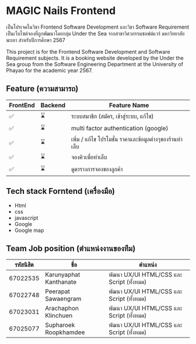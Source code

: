 # MAGIC Nails Frontend
เป็นโปรเจคในวิชา Frontend Software Development และวิชา Software Requirement
เป็นเว็บไซต์จองที่ถูกพัฒนาโดยกลุ่ม Under the Sea จากสาขาวิศวกรรมซอฟต์แวร์ มหาวิทยาลัยพะเยา สำหรับปีการศึกษา 2567

This project is for the Frontend Software Development and Software Requirement subjects. It is a booking website developed by the Under the Sea group from the Software Engineering Department at the University of Phayao for the academic year 2567.


## Feature (ความสามารถ)

| FrontEnd | Backend | Feature Name |
|----------|---------|-------------|
| ✅ | ⌛ | ระบบสมาชิก (สมัคร, เข้าสู่ระบบ, แก้ไข) |
| ✅ | ⌛ | multi factor authentication (google) |
| ✅ | ⌛ | เพิ่ม  / แก้ไข  โปรโมชั่น ราคาและข้อมูลต่างๆของร้านทำเล็บ |
| ✅ | ⌛ | จองคิวเพื่อทำเล็บ |
| ✅ | ⌛ | ดูตารางการจองของลูกค้า |



## Tech stack Forntend (เครื่องมือ)

- Html
- css
- javascript
- Google
- Google map
  
  
## Team Job position (ตำแหน่งงานของทีม)

| รหัสนิสิต  | ชื่อ | ตำแหน่ง | 
|--------------|----------------------|----------------------|
| 67022535     | Karunyaphat Kanthanate  |พัฒนา UX/UI HTML/CSS และ Script (ทั้งหมด) |
| 67022748     | Peerapat Sawaengram     |พัฒนา UX/UI HTML/CSS และ Script (ทั้งหมด) |
| 67023031     | Arachaphon Klinchuen    |พัฒนา UX/UI HTML/CSS และ Script (ทั้งหมด) |
| 67025077     | Supharoek Roopkhamdee   |พัฒนา UX/UI HTML/CSS และ Script (ทั้งหมด) |
